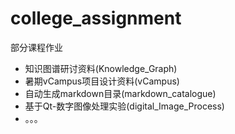 # college_assignment
 部分课程作业

- 知识图谱研讨资料(Knowledge_Graph)
- 暑期vCampus项目设计资料(vCampus)
- 自动生成markdown目录(markdown_catalogue)
- 基于Qt-数字图像处理实验(digital_Image_Process)
- 。。。
